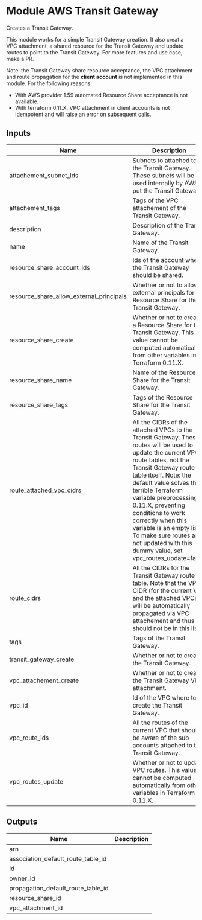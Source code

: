 # Module AWS Transit Gateway

Creates a Transit Gateway.

This module works for a simple Transit Gateway creation.
It also creat a VPC attachment, a shared resource for the Transit Gateway and update routes to point to the Transit Gateway.
For more features and use case, make a PR.

Note: the Transit Gateway share resource acceptance, the VPC attachment and route propagation for the **client account** is not implemented in this module.
For the following reasons:
- With AWS provider 1.59 automated Resource Share acceptance is not available.
- With terraform 0.11.X, VPC attachment in client accounts is not idempotent and will raise an error on subsequent calls.

<!-- BEGINNING OF PRE-COMMIT-TERRAFORM DOCS HOOK -->
## Inputs

| Name | Description | Type | Default | Required |
|------|-------------|:----:|:-----:|:-----:|
| attachement\_subnet\_ids | Subnets to attached to the Transit Gateway. These subnets will be used internally by AWS to put the Transit Gateway. | list | `[]` | no |
| attachement\_tags | Tags of the VPC attachement of the Transit Gateway. | map | `{}` | no |
| description | Description of the Transit Gateway. | string | `""` | no |
| name | Name of the Transit Gateway. | string | `""` | no |
| resource\_share\_account\_ids | Ids of the account where the Transit Gateway should be shared. | list | `[]` | no |
| resource\_share\_allow\_external\_principals | Whether or not to allow external principals for the Resource Share for the Transit Gateway. | string | `"true"` | no |
| resource\_share\_create | Whether or not to create a Resource Share for the Transit Gateway. This value cannot be computed automatically from other variables in Terraform 0.11.X. | string | `"false"` | no |
| resource\_share\_name | Name of the Resource Share for the Transit Gateway. | string | `""` | no |
| resource\_share\_tags | Tags of the Resource Share for the Transit Gateway. | map | `{}` | no |
| route\_attached\_vpc\_cidrs | All the CIDRs of the attached VPCs to the Transit Gateway. These routes will be used to update the current VPC route tables, not the Transit Gateway route table itself. Note: the default value solves the terrible Terraform variable preprocessing in 0.11.X, preventing conditions to work correctly when this variable is an empty list. To make sure routes are not updated with this dummy value, set vpc_routes_update=false. | list | `[ "127.0.0.1/32" ]` | no |
| route\_cidrs | All the CIDRs for the Transit Gateway route table. Note that the VPCs CIDR (for the current VPC and the attached VPCs) will be automatically propagated via VPC attachement and thus should not be in this list. | list | `[]` | no |
| tags | Tags of the Transit Gateway. | map | `{}` | no |
| transit\_gateway\_create | Whether or not to create the Transit Gateway. | string | `"true"` | no |
| vpc\_attachement\_create | Whether or not to create the Transit Gateway VPC attachment. | string | `"true"` | no |
| vpc\_id | Id of the VPC where to create the Transit Gateway. | string | `""` | no |
| vpc\_route\_ids | All the routes of the current VPC that should be aware of the sub accounts attached to the Transit Gateway. | list | `[]` | no |
| vpc\_routes\_update | Whether or not to update VPC routes. This value cannot be computed automatically from other variables in Terraform 0.11.X. | string | `"true"` | no |

## Outputs

| Name | Description |
|------|-------------|
| arn |  |
| association\_default\_route\_table\_id |  |
| id |  |
| owner\_id |  |
| propagation\_default\_route\_table\_id |  |
| resource\_share\_id |  |
| vpc\_attachment\_id |  |

<!-- END OF PRE-COMMIT-TERRAFORM DOCS HOOK -->
